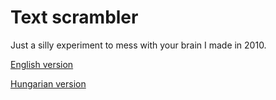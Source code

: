 # Text scrambler
Just a silly experiment to mess with your brain I made in 2010.

[English version](http://tiborsaas.github.io/text-scrambler/)

[Hungarian version](http://tiborsaas.github.io/text-scrambler/index_hu.html)
